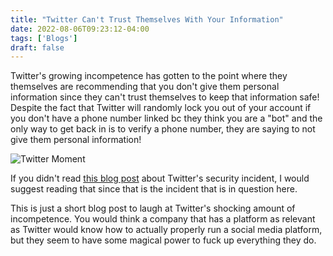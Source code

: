 ```yaml
---
title: "Twitter Can't Trust Themselves With Your Information"
date: 2022-08-06T09:23:12-04:00
tags: ['Blogs']
draft: false
---
```


Twitter's growing incompetence has gotten to the point where they themselves are recommending that you don't give them personal information since they can't trust themselves to keep that information safe! Despite the fact that Twitter will randomly lock you out of your account if you don't have a phone number linked bc they think you are a "bot" and the only way to get back in is to verify a phone number, they are saying to not give them personal information!

![Twitter Moment](/twittermoment.png)

If you didn't read [this blog post](/5-million-twitter-accounts-breached/) about Twitter's security incident, I would suggest reading that since that is the incident that is in question here.

This is just a short blog post to laugh at Twitter's shocking amount of incompetence. You would think a company that has a platform as relevant as Twitter would know how to actually properly run a social media platform, but they seem to have some magical power to fuck up everything they do.

<div id="cusdis_thread"
  data-host="https://cusdis.com"
  data-app-id="5ae39b70-fc22-4616-8a54-5b800e15a5d5"
  data-page-id="12"
  data-page-url="https://censtek.net/twitter-cant-trust-themselves"
  data-page-title="Twitter Can't Trust Themselves With Your Information"
></div>
<script async defer src="https://cusdis.com/js/cusdis.es.js"></script>